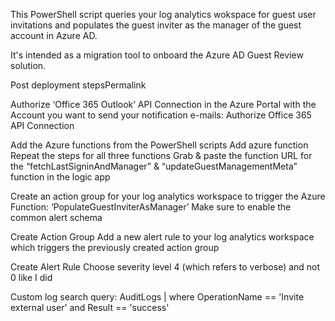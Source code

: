 This PowerShell script queries your log analytics wokspace for guest user invitations and populates the guest inviter as the manager of the guest account in Azure AD.

It's intended as a migration tool to onboard the Azure AD Guest Review solution.

Post deployment stepsPermalink

Authorize ‘Office 365 Outlook’ API Connection in the Azure Portal with the Account you want to send your notification e-mails: Authorize Office 365 API Connection

Add the Azure functions from the PowerShell scripts Add azure function
Repeat the steps for all three functions
Grab & paste the function URL for the “fetchLastSigninAndManager” & “updateGuestManagementMeta” function in the logic app

Create an action group for your log analytics workspace to trigger the Azure Function: ‘PopulateGuestInviterAsManager’
Make sure to enable the common alert schema

Create Action Group
Add a new alert rule to your log analytics workspace which triggers the previously created action group


Create Alert Rule
Choose severity level 4 (which refers to verbose) and not 0 like I did

Custom log search query:
  AuditLogs
  | where OperationName == 'Invite external user' and Result == 'success'
